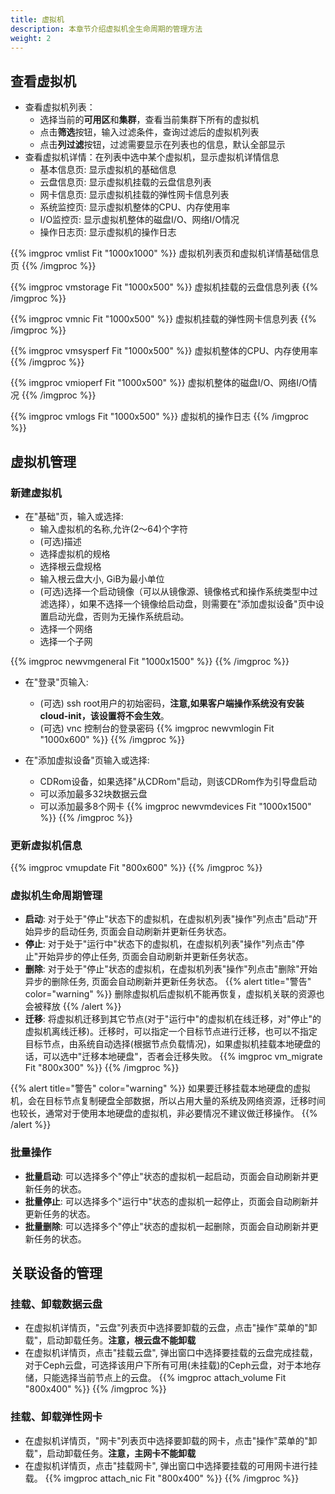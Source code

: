 ```yaml
---
title: 虚拟机
description: 本章节介绍虚拟机全生命周期的管理方法
weight: 2
---
```


## 查看虚拟机

* 查看虚拟机列表：
  * 选择当前的**可用区**和**集群**，查看当前集群下所有的虚拟机
  * 点击**筛选**按钮，输入过滤条件，查询过滤后的虚拟机列表
  * 点击**列过滤**按钮，过滤需要显示在列表也的信息，默认全部显示
* 查看虚拟机详情：在列表中选中某个虚拟机，显示虚拟机详情信息
  * 基本信息页: 显示虚拟机的基础信息 
  * 云盘信息页: 显示虚拟机挂载的云盘信息列表
  * 网卡信息页: 显示虚拟机挂载的弹性网卡信息列表
  * 系统监控页: 显示虚拟机整体的CPU、内存使用率
  * I/O监控页: 显示虚拟机整体的磁盘I/O、网络I/O情况
  * 操作日志页: 显示虚拟机的操作日志

{{% imgproc vmlist Fit "1000x1000" %}}
虚拟机列表页和虚拟机详情基础信息页
{{% /imgproc %}}

{{% imgproc vmstorage Fit "1000x500" %}}
虚拟机挂载的云盘信息列表
{{% /imgproc %}}

{{% imgproc vmnic Fit "1000x500" %}}
虚拟机挂载的弹性网卡信息列表
{{% /imgproc %}}

{{% imgproc vmsysperf Fit "1000x500" %}}
虚拟机整体的CPU、内存使用率
{{% /imgproc %}}

{{% imgproc vmioperf Fit "1000x500" %}}
虚拟机整体的磁盘I/O、网络I/O情况
{{% /imgproc %}}

{{% imgproc vmlogs Fit "1000x500" %}}
虚拟机的操作日志
{{% /imgproc %}}

## 虚拟机管理

### 新建虚拟机
* 在"基础"页，输入或选择:
  * 输入虚拟机的名称,允许(2～64)个字符
  * (可选)描述
  * 选择虚拟机的规格
  * 选择根云盘规格
  * 输入根云盘大小, GiB为最小单位
  * (可选)选择一个启动镜像（可以从镜像源、镜像格式和操作系统类型中过滤选择），如果不选择一个镜像给启动盘，则需要在"添加虚拟设备"页中设置启动光盘，否则为无操作系统启动。
  * 选择一个网络
  * 选择一个子网 

{{% imgproc newvmgeneral Fit "1000x1500" %}}
{{% /imgproc %}}

* 在"登录"页输入:
  * (可选) ssh root用户的初始密码，**注意,如果客户端操作系统没有安装cloud-init，该设置将不会生效**。
  * (可选) vnc 控制台的登录密码
{{% imgproc newvmlogin Fit "1000x600" %}}
{{% /imgproc %}}

* 在"添加虚拟设备"页输入或选择:
  * CDRom设备，如果选择"从CDRom"启动，则该CDRom作为引导盘启动
  * 可以添加最多32块数据云盘
  * 可以添加最多8个网卡
{{% imgproc newvmdevices Fit "1000x1500" %}}
{{% /imgproc %}}

### 更新虚拟机信息

{{% imgproc vmupdate Fit "800x600" %}}
{{% /imgproc %}}

### 虚拟机生命周期管理

* **启动**: 对于处于"停止"状态下的虚拟机，在虚拟机列表"操作"列点击"启动"开始异步的启动任务, 页面会自动刷新并更新任务状态。
* **停止**: 对于处于"运行中"状态下的虚拟机，在虚拟机列表"操作"列点击"停止"开始异步的停止任务, 页面会自动刷新并更新任务状态。
* **删除**: 对于处于"停止"状态的虚拟机，在虚拟机列表"操作"列点击"删除"开始异步的删除任务, 页面会自动刷新并更新任务状态。
{{% alert title="警告" color="warning" %}}
删除虚拟机后虚拟机不能再恢复，虚拟机关联的资源也会被释放
{{% /alert %}}
* **迁移**: 将虚拟机迁移到其它节点(对于"运行中"的虚拟机在线迁移，对"停止"的虚拟机离线迁移)。迁移时，可以指定一个目标节点进行迁移，也可以不指定目标节点，由系统自动选择(根据节点负载情况)，如果虚拟机挂载本地硬盘的话，可以选中"迁移本地硬盘"，否者会迁移失败。
{{% imgproc vm_migrate Fit "800x300" %}}
{{% /imgproc %}}

{{% alert title="警告" color="warning" %}}
如果要迁移挂载本地硬盘的虚拟机，会在目标节点复制硬盘全部数据，所以占用大量的系统及网络资源，迁移时间也较长，通常对于使用本地硬盘的虚拟机，非必要情况不建议做迁移操作。
{{% /alert %}}

### 批量操作

* **批量启动**: 可以选择多个"停止"状态的虚拟机一起启动，页面会自动刷新并更新任务的状态。
* **批量停止**: 可以选择多个"运行中"状态的虚拟机一起停止，页面会自动刷新并更新任务的状态。
* **批量删除**: 可以选择多个"停止"状态的虚拟机一起删除，页面会自动刷新并更新任务的状态。

## 关联设备的管理

### 挂载、卸载数据云盘
* 在虚拟机详情页，"云盘"列表页中选择要卸载的云盘，点击"操作"菜单的"卸载"，启动卸载任务。**注意，根云盘不能卸载**
* 在虚拟机详情页，点击"挂载云盘", 弹出窗口中选择要挂载的云盘完成挂载，对于Ceph云盘，可选择该用户下所有可用(未挂载)的Ceph云盘，对于本地存储，只能选择当前节点上的云盘。
{{% imgproc attach_volume Fit "800x400" %}}
{{% /imgproc %}}

### 挂载、卸载弹性网卡
* 在虚拟机详情页，"网卡"列表页中选择要卸载的网卡，点击"操作"菜单的"卸载"，启动卸载任务。**注意，主网卡不能卸载**
* 在虚拟机详情页，点击"挂载网卡", 弹出窗口中选择要挂载的可用网卡进行挂载。
{{% imgproc attach_nic Fit "800x400" %}}
{{% /imgproc %}}